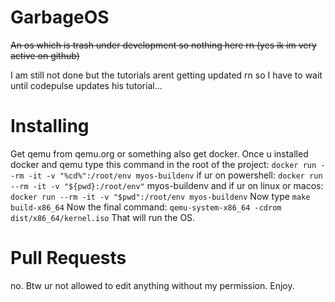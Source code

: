 # GarbageOS
~~An os which is trash under development so nothing here rn (yes ik im very active on github)~~

I am still not done but the tutorials arent getting updated rn so I have to wait until codepulse updates his tutorial...
# Installing
Get qemu from qemu.org or something also get docker.
Once u installed docker and qemu type this command in the root of the project: `docker run --rm -it -v "%cd%":/root/env myos-buildenv` if ur on powershell: `docker run --rm -it -v "${pwd}:/root/env"` myos-buildenv and if ur on linux or macos: `docker run --rm -it -v "$pwd":/root/env myos-buildenv`
Now type `make build-x86_64` Now the final command: `qemu-system-x86_64 -cdrom dist/x86_64/kernel.iso` That will run the OS.
# Pull Requests
no.
Btw ur not allowed to edit anything without my permission.
Enjoy.
